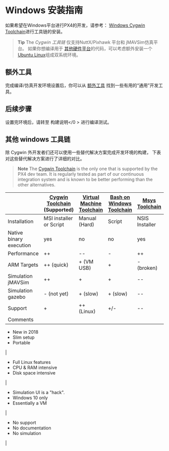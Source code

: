 # Windows 安装指南

如果希望在Windows平台进行PX4的开发，请参考： [Windows Cygwin Toolchain](../setup/dev_env_windows_cygwin.md)进行工具链的安装。

> **Tip** The *Cygwin 工具链* 仅支持NuttX/Pixhawk 平台和 jMAVSim仿真平台。 如果你想编译用于 [其他硬件平台](/setup/dev_env.md#supported-targets)的代码，可以考虑额外安装一个 [Ubuntu Linux](http://ubuntu.com)组成双系统环境。

## 额外工具

完成编译/仿真开发环境设置后，你可以从 [额外工具](../setup/generic_dev_tools.md) 找到一些有用的“通用”开发工具。

## 后续步骤

设置完环境后，请转至 构建说明</0 > 进行编译测试。</p> 

## 其他 windows 工具链

除 Cygwin 外开发者们还可以使用一些替代解决方案完成开发环境的构建， 下表对这些替代解决方案进行了详细的对比。

> **Note** The [Cygwin Toolchain](../setup/dev_env_windows_cygwin.md) is the only one that is supported by the PX4 dev team. It is regularly tested as part of our continuous integration system and is known to be better performing than the other alternatives.

|                         | [Cygwin Toolchain](../setup/dev_env_windows_cygwin.md) **(Supported)** | [Virtual Machine Toolchain](../setup/dev_env_windows_vm.md) | [Bash on Windows Toolchain](../setup/dev_env_windows_bash_on_win.md) | [Msys Toolchain](../setup/dev_env_windows_msys.md) |
| ----------------------- | ---------------------------------------------------------------------- | ----------------------------------------------------------- | -------------------------------------------------------------------- | -------------------------------------------------- |
| Installation            | MSI installer or Script                                                | Manual (Hard)                                               | Script                                                               | NSIS Installer                                     |
| Native binary execution | yes                                                                    | no                                                          | no                                                                   | yes                                                |
| Performance             | ++                                                                     | --                                                          | -                                                                    | ++                                                 |
| ARM Targets             | ++ (quick)                                                             | + (VM USB)                                                  | +                                                                    | - (broken)                                         |
| Simulation jMAVSim      | ++                                                                     | +                                                           | +                                                                    | --                                                 |
| Simulation gazebo       | - (not yet)                                                            | + (slow)                                                    | + (slow)                                                             | --                                                 |
| Support                 | +                                                                      | ++ (Linux)                                                  | +/-                                                                  | --                                                 |
| Comments                |                                                                        |                                                             |                                                                      |                                                    |

- New in 2018
- Slim setup
- Portable

|

- Full Linux features
- CPU & RAM intensive
- Disk space intensive

|

- Simulation UI is a "hack".
- Windows 10 only
- Essentially a VM

|

- No support
- No documentation
- No simulation

|